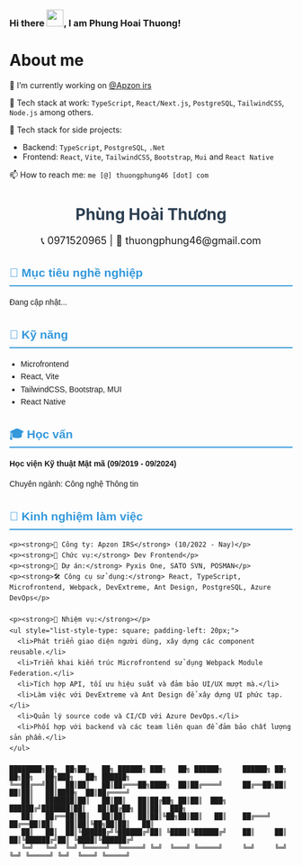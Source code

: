 ### Hi there <img src="https://raw.githubusercontent.com/MartinHeinz/MartinHeinz/master/wave.gif" width="30px">, I am Phung Hoai Thuong!
# About me

🔭 I’m currently working on [@Apzon irs](https://irsvietnam.com/)

🧰 Tech stack at work: `TypeScript`, `React/Next.js`, `PostgreSQL`, `TailwindCSS`, `Node.js` among others.

🧰 Tech stack for side projects:
- Backend: `TypeScript`, `PostgreSQL`, `.Net`
- Frontend: `React`, `Vite`, `TailwindCSS`, `Bootstrap`, `Mui` and `React Native`

📫 How to reach me: `me [@] thuongphung46 [dot] com`

<!--
**thuongphung46/thuongphung46** is a ✨ _special_ ✨ repository because its `README.md` (this file) appears on your GitHub profile.

- 🔭 I’m currently working on: `Apzon irs`
- 🌱 I’m currently learning: 
- 👯 I’m looking to collaborate on ...
- 🤔 I’m looking for help with ...
- 💬 Ask me about ...
- 📫 How to reach me: ...
- 😄 Pronouns: ...
- ⚡ Fun fact: ...



<a href="https://polar.sh/catalins-tech/donate">
 <picture>
   <source 
     media="(prefers-color-scheme: dark)" 
     srcset="https://polar.sh/embed/tiers.svg?org=catalins-tech&darkmode&label=Support%20Catalin%20Pit"
   >
   <img 
     alt="Subscription Tiers on Polar" 
     src="https://polar.sh/embed/tiers.svg?org=catalins-tech&label=Support%20Catalin%20Pit"
   >
 </picture>
</a>-->

<h1 align="center" style="color: #2c3e50;">Phùng Hoài Thương</h1>

<p align="center" style="font-size: 18px;">
  📞 0971520965 | 📧 thuongphung46@gmail.com
</p>

<div style="max-width: 800px; margin: auto; font-family: Arial, sans-serif; line-height: 1.6;">

  <section style="margin-bottom: 20px;">
    <h2 style="border-bottom: 2px solid #3498db; padding-bottom: 5px; color: #3498db;">🎯 Mục tiêu nghề nghiệp</h2>
    <p>Đang cập nhật...</p>
  </section>

  <section style="margin-bottom: 20px;">
    <h2 style="border-bottom: 2px solid #3498db; padding-bottom: 5px; color: #3498db;">🚀 Kỹ năng</h2>
    <ul style="list-style-type: square; padding-left: 20px;">
      <li>Microfrontend</li>
      <li>React, Vite</li>
      <li>TailwindCSS, Bootstrap, MUI</li>
      <li>React Native</li>
    </ul>
  </section>

  <section style="margin-bottom: 20px;">
    <h2 style="border-bottom: 2px solid #3498db; padding-bottom: 5px; color: #3498db;">🎓 Học vấn</h2>
    <p><strong>Học viện Kỹ thuật Mật mã (09/2019 - 09/2024)</strong></p>
    <p>Chuyên ngành: Công nghệ Thông tin</p>
  </section>

  <section style="margin-bottom: 20px;">
    <h2 style="border-bottom: 2px solid #3498db; padding-bottom: 5px; color: #3498db;">💼 Kinh nghiệm làm việc</h2>
    
    <p><strong>📌 Công ty: Apzon IRS</strong> (10/2022 - Nay)</p>
    <p><strong>💼 Chức vụ:</strong> Dev Frontend</p>
    <p><strong>📌 Dự án:</strong> Pyxis One, SATO SVN, POSMAN</p>
    <p><strong>🛠 Công cụ sử dụng:</strong> React, TypeScript, Microfrontend, Webpack, DevExtreme, Ant Design, PostgreSQL, Azure DevOps</p>

    <p><strong>🔹 Nhiệm vụ:</strong></p>
    <ul style="list-style-type: square; padding-left: 20px;">
      <li>Phát triển giao diện người dùng, xây dựng các component reusable.</li>
      <li>Triển khai kiến trúc Microfrontend sử dụng Webpack Module Federation.</li>
      <li>Tích hợp API, tối ưu hiệu suất và đảm bảo UI/UX mượt mà.</li>
      <li>Làm việc với DevExtreme và Ant Design để xây dựng UI phức tạp.</li>
      <li>Quản lý source code và CI/CD với Azure DevOps.</li>
      <li>Phối hợp với backend và các team liên quan để đảm bảo chất lượng sản phẩm.</li>
    </ul>
  </section>

</div>
      
```
████████╗██╗  ██╗██╗   ██╗ ██████╗ ███╗   ██╗ ██████╗     ██████╗ ██╗  ██╗██╗   ██╗███╗   ██╗ ██████╗ 
╚══██╔══╝██║  ██║██║   ██║██╔═══██╗████╗  ██║██╔════╝     ██╔══██╗██║  ██║██║   ██║████╗  ██║██╔════╝ 
   ██║   ███████║██║   ██║██║   ██║██╔██╗ ██║██║  ███╗    ██████╔╝███████║██║   ██║██╔██╗ ██║██║  ███╗
   ██║   ██╔══██║██║   ██║██║   ██║██║╚██╗██║██║   ██║    ██╔═══╝ ██╔══██║██║   ██║██║╚██╗██║██║   ██║
   ██║   ██║  ██║╚██████╔╝╚██████╔╝██║ ╚████║╚██████╔╝    ██║     ██║  ██║╚██████╔╝██║ ╚████║╚██████╔╝
   ╚═╝   ╚═╝  ╚═╝ ╚═════╝  ╚═════╝ ╚═╝  ╚═══╝ ╚═════╝     ╚═╝     ╚═╝  ╚═╝ ╚═════╝ ╚═╝  ╚═══╝ ╚═════╝
```
